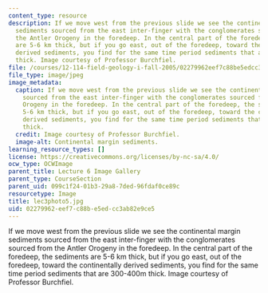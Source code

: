 ```yaml
---
content_type: resource
description: If we move west from the previous slide we see the continental margin
  sediments sourced from the east inter-finger with the conglomerates sourced from
  the Antler Orogeny in the foredeep. In the central part of the foredeep, the sediments
  are 5-6 km thick, but if you go east, out of the foredeep, toward the continentally
  derived sediments, you find for the same time period sediments that are 300-400m
  thick. Image courtesy of Professor Burchfiel.
file: /courses/12-114-field-geology-i-fall-2005/02279962eef7c88be5edcc3ab82e9ce5_lec3photo5.jpg
file_type: image/jpeg
image_metadata:
  caption: If we move west from the previous slide we see the continental margin sediments
    sourced from the east inter-finger with the conglomerates sourced from the Antler
    Orogeny in the foredeep. In the central part of the foredeep, the sediments are
    5-6 km thick, but if you go east, out of the foredeep, toward the continentally
    derived sediments, you find for the same time period sediments that are 300-400m
    thick.
  credit: Image courtesy of Professor Burchfiel.
  image-alt: Continental margin sediments.
learning_resource_types: []
license: https://creativecommons.org/licenses/by-nc-sa/4.0/
ocw_type: OCWImage
parent_title: Lecture 6 Image Gallery
parent_type: CourseSection
parent_uid: 099c1f24-01b3-29a8-7ded-96fdaf0ce89c
resourcetype: Image
title: lec3photo5.jpg
uid: 02279962-eef7-c88b-e5ed-cc3ab82e9ce5
---
```

If we move west from the previous slide we see the continental margin sediments sourced from the east inter-finger with the conglomerates sourced from the Antler Orogeny in the foredeep. In the central part of the foredeep, the sediments are 5-6 km thick, but if you go east, out of the foredeep, toward the continentally derived sediments, you find for the same time period sediments that are 300-400m thick. Image courtesy of Professor Burchfiel.